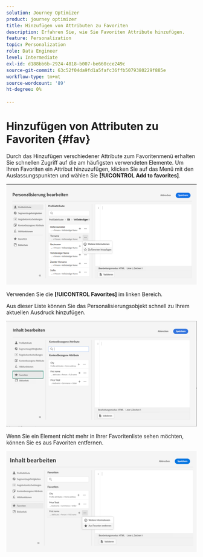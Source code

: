 ```yaml
---
solution: Journey Optimizer
product: journey optimizer
title: Hinzufügen von Attributen zu Favoriten
description: Erfahren Sie, wie Sie Favoriten Attribute hinzufügen.
feature: Personalization
topic: Personalization
role: Data Engineer
level: Intermediate
exl-id: d188bb6b-2924-4818-b007-be660cce249c
source-git-commit: 63c52f04da9fd1a5fafc36ffb5079380229f885e
workflow-type: tm+mt
source-wordcount: '89'
ht-degree: 0%

---
```


# Hinzufügen von Attributen zu Favoriten {#fav}

Durch das Hinzufügen verschiedener Attribute zum Favoritenmenü erhalten Sie schnellen Zugriff auf die am häufigsten verwendeten Elemente. Um Ihren Favoriten ein Attribut hinzuzufügen, klicken Sie auf das Menü mit den Auslassungspunkten und wählen Sie **[!UICONTROL Add to favorites]**.

![](assets/favorite-option.png)

Verwenden Sie die **[!UICONTROL Favorites]** im linken Bereich.

Aus dieser Liste können Sie das Personalisierungsobjekt schnell zu Ihrem aktuellen Ausdruck hinzufügen.

![](assets/favorite-list.png)

Wenn Sie ein Element nicht mehr in Ihrer Favoritenliste sehen möchten, können Sie es aus Favoriten entfernen.

![](assets/favorite-remove.png)

